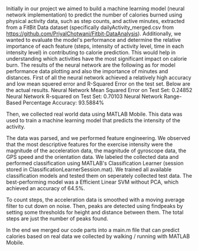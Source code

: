 Initially in our project we aimed to build a machine learning model (neural network implementation) to predict the number of calories burned using physical activity data, such as step counts, and active minutes, extracted from a FitBit Data dataset (specifically dailyActivity_merged.csv from https://github.com/PriyalChotwani/Fitbit-DataAnalysis). Additionally, we wanted to evaluate the model's performance and determine the relative importance of each feature (steps, intensity of activity level, time in each intensity level) in contributing to calorie prediction. This would help in understanding which activities have the most significant impact on calorie burn. The results of the neural network are the following as for model performance data plotting and also the importance of minutes and distances.
First of all the neural network achieved a relatively high accuracy and low mean squered error and R-Squared Error on the test set. Below are the actual results.
Neural Network Mean Squared Error on Test Set: 0.24852
Neural Network R-squared on Test Set: 0.70103
Neural Network Range-Based Percentage Accuracy: 93.5884%

Then, we collected real world data using MATLAB Mobile. This data was used to train a machine learning model that predicts the intensity of the activity.

The data was parsed, and we performed feature engineering. We observed that the most descriptive features for the exercise intensity were the magnitude of the acceleration data, the magnitude of gyroscope data, the GPS speed and the orientation data. We labeled the collected data and performed classification using MATLAB's Classification Learner (session stored in ClassificationLearnerSession.mat). We trained all available classification models and tested them on seperately collected test data. The best-performing model was a Efficient Linear SVM without PCA, which achieved an accuracy of 64.5%. 

To count steps, the acceleration data is smoothed with a moving average filter to cut down on noise. Then, peaks are detected using findpeaks by setting some thresholds for height and distance between them. The total steps are just the number of peaks found.

In the end we merged our code parts into a main.m file that can predict calories based on real data we collected by walking / running with MATLAB Mobile.
